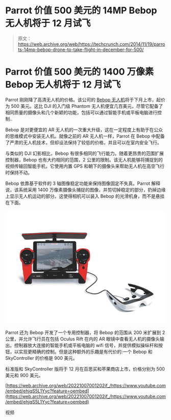 # Parrot 价值 500 美元的 14MP Bebop 无人机将于 12 月试飞 

> 原文：<https://web.archive.org/web/https://techcrunch.com/2014/11/19/parrots-14mp-bebop-drone-to-take-flight-in-december-for-500/>

# Parrot 价值 500 美元的 1400 万像素 Bebop 无人机将于 12 月试飞

Parrot 刚刚降了高清无人机的价格。该公司的 [Bebop 无人机](https://web.archive.org/web/20221007001202/http://www.parrot.com/usa/products/bebop-drone/)将于下月上市，起价为 500 美元。这比 DJI 的入门级 Phantom 无人机便宜几百美元，尽管它配备了相同质量的摄像头和几个新颖的功能，包括可以通过智能手机或平板电脑进行控制..

Bebop 是对更便宜的 AR 无人机的一次重大升级，这在一定程度上有助于在公众的思维模式中安装无人机。就像之前的 AR 无人机一样，Parrot 在 Bebop 中配备了严肃的无人机技术，但却设法保持了较低的价格，并且可以在室内安全飞行。

与类似的 DJI 幻影相比，Bebop 有很多相同的飞行能力。随着更昂贵的范围扩展控制器，Bebop 也有大约相同的范围，2 公里的限制。该无人机能够将捕捉到的视频传输回智能手机，它使用内置 GPS 和朝下的摄像头来帮助无人机在高空飞行时保持不动。

Bebop 依靠基于软件的 3 轴图像稳定功能来保持图像固定不失真。Parrot 解释说，该系统采用 1400 万像素摄像头捕捉的图像，并剪切掉稳定的部分，扔掉边缘上显示无人机运动的部分。这使得相机可以装入 Bebop 的光滑机身，而不是悬挂在下面。

![Parrot_BebopDrone_Skycontroller3](img/842f4012b2e6f7161a1a302a25b52736.png)

Parrot 还为 Bebop 开发了一个专用控制器，将 Bebop 的范围从 200 米扩展到 2 公里，并允许飞行员在包括 Oculus Rift 在内的 AR 眼镜中查看无人机的摄像头输出。控制器放大连接的智能手机或平板电脑的 wifi 信号，并提供模拟操纵杆和按钮，以实现更精确的控制。但是这种额外的乐趣是有代价的:一个 Bebop 和 SkyController 的价格是 900 美元。

标准版和 SkyController 版将于 12 月在百思买和苹果商店上市，价格分别为 500 美元和 900 美元。

[https://web.archive.org/web/20221007001202if_/https://www.youtube.com/embed/ehjqS5L1Yyc?feature=oembed](https://web.archive.org/web/20221007001202if_/https://www.youtube.com/embed/ehjqS5L1Yyc?feature=oembed)

视频